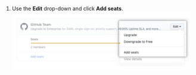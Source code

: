 1. Use the **Edit** drop-down and click **Add seats**.
  ![Edit drop-down menu](/assets/images/help/billing/add-seats-dropdown.png)
